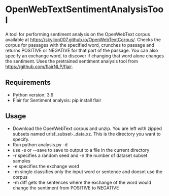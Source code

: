 # OpenWebTextSentimentAnalysisTool
A tool for performing sentiment analysis on the OpenWebText corpus available at https://skylion007.github.io/OpenWebTextCorpus/. Checks the corpus for passages with the specified word, crunches to passage and returns POSITIVE or NEGATIVE for that part of the passage. You can also specify an exchange word, to discover if changing that word alone changes the sentiment. Uses the pretrained sentiment analysis tool from https://github.com/flairNLP/flair.

## Requirements
* Python version: 3.6
* Flair for Sentiment analysis: pip install flair

## Usage
* Download the OpenWebText corpus and unzip. You are left with zipped subsets named urlsf_subset<int><int>-<int>_data.xz. This is the directory you want to specify.
* Run python analysis.py <YOUR WORD> -d <DIRECTORY>
* use -s or --save to save to output to a file in the current directory
* -r specifies a random seed and -n the number of dataset subset samples
* -e specifies the exchange word
* -m single classifies only the input word or sentence and doesnt use the corpus
* -m diff gets the sentences where the exchange of the word would change the sentiment from POSITIVE to NEGATIVE
